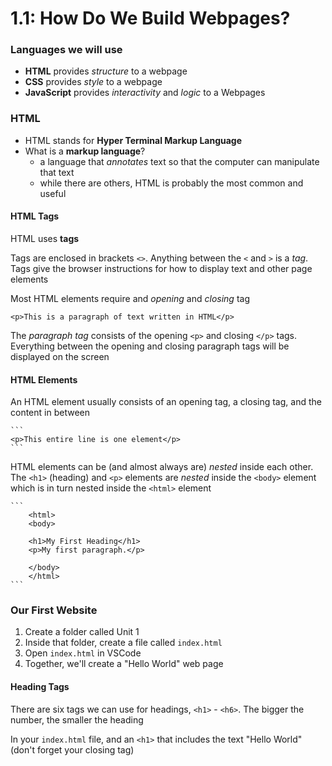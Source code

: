 # 1.1: How Do We Build Webpages?

### Languages we will use

* __HTML__ provides _structure_ to a webpage
* __CSS__ provides _style_ to a webpage
* __JavaScript__ provides _interactivity_ and _logic_ to a Webpages


### HTML

* HTML stands for __Hyper Terminal Markup Language__
* What is a __markup language__?
  * a language that _annotates_ text so that the computer can manipulate that text
  * while there are others, HTML is probably the most common and useful


#### HTML Tags

HTML uses __tags__

Tags are enclosed in brackets `<>`. Anything between the `<` and `>` is a _tag_. Tags give the browser instructions for how to display text and other page elements

Most HTML elements require and _opening_ and _closing_ tag

```
<p>This is a paragraph of text written in HTML</p>
```

The _paragraph tag_ consists of the opening `<p>` and closing `</p>` tags. Everything between the opening and closing paragraph tags will be displayed on the screen


#### HTML Elements

An HTML element usually consists of an opening tag, a closing tag, and the content in between

    ```
    <p>This entire line is one element</p>
    ```
HTML elements can be (and almost always are) _nested_ inside each other. The `<h1>` (heading) and `<p>` elements are _nested_ inside the `<body>` element which is in turn nested inside the `<html>` element

    ```
        <html>
        <body>

        <h1>My First Heading</h1>
        <p>My first paragraph.</p>

        </body>
        </html>
    ```

### Our First Website

1. Create a folder called Unit 1
2. Inside that folder, create a file called `index.html`
3. Open `index.html` in VSCode
4. Together, we'll create a "Hello World" web page

#### Heading Tags

There are six tags we can use for headings, `<h1>` - `<h6>`. The bigger the number, the smaller the heading

In your `index.html` file, and an `<h1>` that includes the text "Hello World" (don't forget your closing tag)
